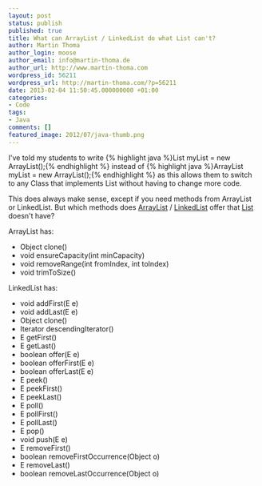 ```yaml
---
layout: post
status: publish
published: true
title: What can ArrayList / LinkedList do what List can't?
author: Martin Thoma
author_login: moose
author_email: info@martin-thoma.de
author_url: http://www.martin-thoma.com
wordpress_id: 56211
wordpress_url: http://martin-thoma.com/?p=56211
date: 2013-02-04 11:50:45.000000000 +01:00
categories:
- Code
tags:
- Java
comments: []
featured_image: 2012/07/java-thumb.png
---
```

I've told my students to write
{% highlight java %}List<MyClass> myList = new ArrayList<MyClass>();{% endhighlight %}
instead of
{% highlight java %}ArrayList<MyClass> myList = new ArrayList<MyClass>();{% endhighlight %}
as this allows them to switch to any Class that implements List without having to change more code.

This does always make sense, except if you need methods from ArrayList or LinkedList. But which methods does <a href="http://docs.oracle.com/javase/7/docs/api/java/util/ArrayList.html">ArrayList</a> / <a href="http://docs.oracle.com/javase/7/docs/api/java/util/LinkedList.html">LinkedList</a> offer that <a href="http://docs.oracle.com/javase/7/docs/api/java/util/List.html">List</a> doesn't have?

ArrayList has:
<ul>
  <li>Object clone()</li>
  <li>void ensureCapacity(int minCapacity)</li>
  <li>void removeRange(int fromIndex, int toIndex)</li>
  <li>void trimToSize()</li>
</ul>

LinkedList has:
<ul>
  <li>void addFirst(E e)</li>
  <li>void addLast(E e)</li>
  <li>Object clone()</li>
  <li>Iterator<E> descendingIterator()</li>
  <li>E getFirst()</li>
  <li>E getLast()</li>
  <li>boolean offer(E e)</li>
  <li>boolean offerFirst(E e)</li>
  <li>boolean offerLast(E e)</li>
  <li>E peek()</li>
  <li>E peekFirst()</li>
  <li>E peekLast()</li>
  <li>E poll()</li>
  <li>E pollFirst()</li>
  <li>E pollLast()</li>
  <li>E pop()</li>
  <li>void push(E e)</li>
  <li>E removeFirst()</li>
  <li>boolean removeFirstOccurrence(Object o)</li>
  <li>E removeLast()</li>
  <li>boolean removeLastOccurrence(Object o)</li>
</ul>
